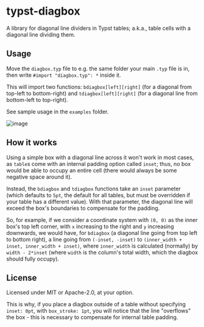 # typst-diagbox
A library for diagonal line dividers in Typst tables; a.k.a.,
table cells with a diagonal line dividing them.

## Usage

Move the `diagbox.typ` file to e.g. the same folder
your main `.typ` file is in, then write
`#import "diagbox.typ": *` inside it.

This will import two functions:
`bdiagbox[left][right]` (for a diagonal from top-left
to bottom-right) and `tdiagbox[left][right]` (for a
diagonal line from bottom-left to top-right).

See sample usage in the `examples` folder.

![image](https://user-images.githubusercontent.com/9021226/227755001-a3a8b865-3de9-45be-869f-1ba755133f55.png)


## How it works

Using a simple box with a diagonal line across it won't work in
most cases, as `table`s come with an internal padding option
called `inset`; thus, no box would be able to occupy an entire
cell (there would always be some negative space around it).

Instead, the `bdiagbox` and `tdiagbox` functions take an `inset`
parameter (which defaults to `5pt`, the default for all tables,
but must be overridden if your table has a different value).
With that parameter, the diagonal line will exceed the box's
boundaries to compensate for the padding.

So, for example, if we consider a coordinate system with `(0, 0)`
as the inner box's top left corner, with `x` increasing to the right
and `y` increasing downwards, we would have, for `bdiagbox`
(a diagonal line going from top left to bottom right),
a line going from `(-inset, -inset)` to
`(inner_width + inset, inner_width + inset)`, where
`inner_width` is calculated (normally) by `width - 2*inset`
(where `width` is the column's total width, which the diagbox
should fully occupy).

## License

Licensed under MIT or Apache-2.0, at your option.

This is why, if you place a diagbox outside of a table
without specifying `inset: 0pt`, with `box_stroke: 1pt`, you will
notice that the line "overflows" the box - this is necessary to
compensate for internal table padding.
